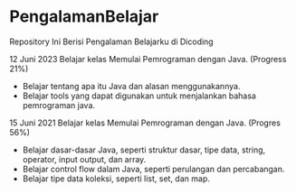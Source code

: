 # PengalamanBelajar
Repository Ini Berisi Pengalaman Belajarku di Dicoding

12 Juni 2023
Belajar kelas Memulai Pemrograman dengan Java. (Progress 21%)
 * Belajar tentang apa itu Java dan alasan menggunakannya.
 * Belajar tools yang dapat digunakan untuk menjalankan bahasa pemrograman java.

15 Juni 2021
Belajar kelas Memulai Pemrograman dengan Java. (Progres 56%)
 * Belajar dasar-dasar Java, seperti struktur dasar, tipe data, string, operator, input output, dan array.
 * Belajar control flow dalam Java, seperti perulangan dan percabangan.
 * Belajar tipe data koleksi, seperti list, set, dan map.
